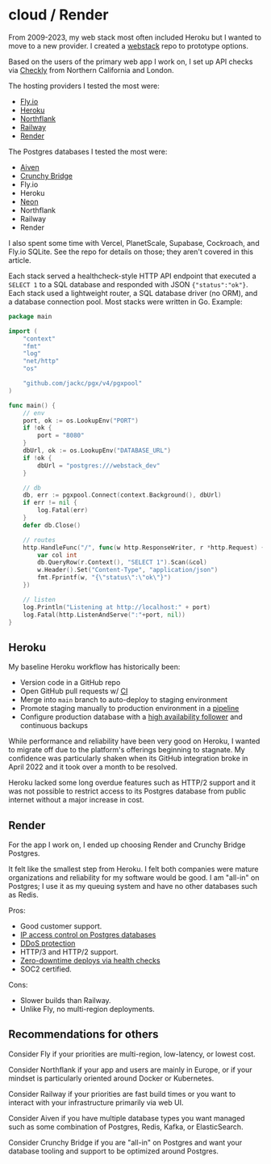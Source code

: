 # cloud / Render

From 2009-2023, my web stack most often included Heroku
but I wanted to move to a new provider.
I created a [webstack](https://github.com/croaky/webstack) repo
to prototype options.

Based on the users of the primary web app I work on,
I set up API checks via [Checkly](https://www.checklyhq.com/) from Northern California and London.

The hosting providers I tested the most were:

- [Fly.io](https://fly.io)
- [Heroku](https://heroku.com)
- [Northflank](https://northflank.com/)
- [Railway](https://railway.app)
- [Render](https://render.com)

The Postgres databases I tested the most were:

- [Aiven](https://aiven.com/)
- [Crunchy Bridge](https://crunchybridge.com/)
- Fly.io
- Heroku
- [Neon](https://neon.tech)
- Northflank
- Railway
- Render

I also spent some time with Vercel, PlanetScale, Supabase, Cockroach, and Fly.io SQLite.
See the repo for details on those; they aren't covered in this article.

Each stack served a healthcheck-style HTTP API endpoint that executed a
`SELECT 1` to a SQL database and responded with JSON `{"status":"ok"}`.
Each stack used a lightweight router, a SQL database driver (no ORM),
and a database connection pool. Most stacks were written in Go. Example:

```go
package main

import (
	"context"
	"fmt"
	"log"
	"net/http"
	"os"

	"github.com/jackc/pgx/v4/pgxpool"
)

func main() {
	// env
	port, ok := os.LookupEnv("PORT")
	if !ok {
		port = "8080"
	}
	dbUrl, ok := os.LookupEnv("DATABASE_URL")
	if !ok {
		dbUrl = "postgres:///webstack_dev"
	}

	// db
	db, err := pgxpool.Connect(context.Background(), dbUrl)
	if err != nil {
		log.Fatal(err)
	}
	defer db.Close()

	// routes
	http.HandleFunc("/", func(w http.ResponseWriter, r *http.Request) {
		var col int
		db.QueryRow(r.Context(), "SELECT 1").Scan(&col)
		w.Header().Set("Content-Type", "application/json")
		fmt.Fprintf(w, "{\"status\":\"ok\"}")
	})

	// listen
	log.Println("Listening at http://localhost:" + port)
	log.Fatal(http.ListenAndServe(":"+port, nil))
}
```

## Heroku

My baseline Heroku workflow has historically been:

- Version code in a GitHub repo
- Open GitHub pull requests w/ [CI](https://www.thoughtworks.com/continuous-integration)
- Merge into `main` branch to auto-deploy to staging environment
- Promote staging manually to production environment in a
  [pipeline](https://devcenter.heroku.com/articles/pipelines)
- Configure production database with a
  [high availability
  follower](https://devcenter.heroku.com/articles/heroku-postgres-follower-databases)
  and continuous backups

While performance and reliability have been very good on Heroku,
I wanted to migrate off due to the platform's offerings beginning to stagnate.
My confidence was particularly shaken when its GitHub integration broke in April
2022 and it took over a month to be resolved.

Heroku lacked some long overdue features such as HTTP/2 support and
it was not possible to restrict access to its Postgres database
from public internet without a major increase in cost.

## Render

For the app I work on, I ended up choosing Render and Crunchy Bridge Postgres.

It felt like the smallest step from Heroku.
I felt both companies were mature organizations and reliability for my software would be good.
I am "all-in" on Postgres; I use it as my queuing system and have no other databases such as Redis.

Pros:

- Good customer support.
- [IP access control on Postgres databases](https://render.com/docs/databases)
- [DDoS protection](https://render.com/docs/ddos-protection)
- HTTP/3 and HTTP/2 support.
- [Zero-downtime deploys via health checks](https://render.com/docs/deploys#zero-downtime-deploys)
- SOC2 certified.

Cons:

- Slower builds than Railway.
- Unlike Fly, no multi-region deployments.

## Recommendations for others

Consider Fly if your priorities are multi-region, low-latency, or lowest cost.

Consider Northflank if your app and users are mainly in Europe, or if your
mindset is particularly oriented around Docker or Kubernetes.

Consider Railway if your priorities are fast build times or you want to interact
with your infrastructure primarily via web UI.

Consider Aiven if you have multiple database types you want managed
such as some combination of Postgres, Redis, Kafka, or ElasticSearch.

Consider Crunchy Bridge if you are "all-in" on Postgres and want your database
tooling and support to be optimized around Postgres.
